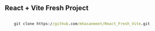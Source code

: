 ## React + Vite Fresh Project

```cmd

    git clone https://github.com/mhasanmeet/React_Fresh_Vite.git
```
